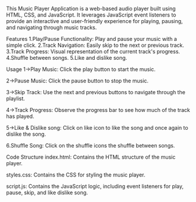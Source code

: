 
This Music Player Application is a web-based audio player built using HTML, CSS, and JavaScript. 
It leverages JavaScript event listeners to provide an interactive and user-friendly experience for playing, pausing, and navigating through music tracks.

Features
1.Play/Pause Functionality: Play and pause your music with a simple click.
2.Track Navigation: Easily skip to the next or previous track.
3.Track Progress: Visual representation of the current track's progress.
4.Shuffle between songs.
5.Like and dislike song.

Usage
1->Play Music: Click the play button to start the music.

2->Pause Music: Click the pause button to stop the music.

3->Skip Track: Use the next and previous buttons to navigate through the playlist.

4->Track Progress: Observe the progress bar to see how much of the track has played.

5->Like & Dislike song: Click on like icon to like the song and once again to dislike the song.

6.Shuffle Song: Click on the shuffle icons the shuffle between songs.

Code Structure
index.html: Contains the HTML structure of the music player.

styles.css: Contains the CSS for styling the music player.

script.js: Contains the JavaScript logic, including event listeners for play, pause, skip, and like dislike song.


